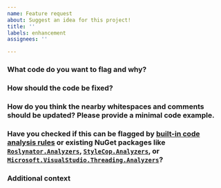 ```yaml
---
name: Feature request
about: Suggest an idea for this project!
title: ''
labels: enhancement
assignees: ''

---
```


### What code do you want to flag and why?


### How should the code be fixed?


### How do you think the nearby whitespaces and comments should be updated? Please provide a minimal code example.


### Have you checked if this can be flagged by [built-in code analysis rules](https://learn.microsoft.com/en-us/dotnet/fundamentals/code-analysis/categories) or existing NuGet packages like [`Roslynator.Analyzers`](https://github.com/dotnet/roslynator), [`StyleCop.Analyzers`](https://github.com/DotNetAnalyzers/StyleCopAnalyzers), or [`Microsoft.VisualStudio.Threading.Analyzers`](https://microsoft.github.io/vs-threading/analyzers/index.html)?


### Additional context
